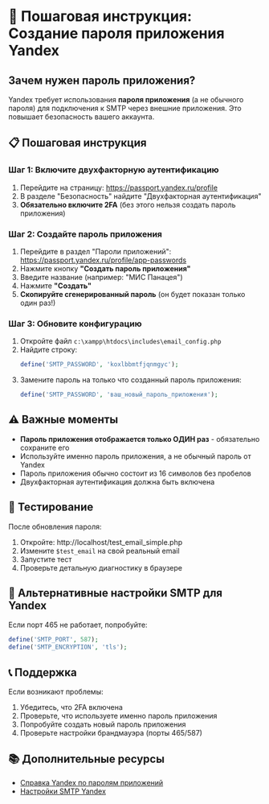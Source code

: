 # 🔐 Пошаговая инструкция: Создание пароля приложения Yandex

## Зачем нужен пароль приложения?

Yandex требует использования **пароля приложения** (а не обычного пароля) для подключения к SMTP через внешние приложения. Это повышает безопасность вашего аккаунта.

## 📋 Пошаговая инструкция

### Шаг 1: Включите двухфакторную аутентификацию
1. Перейдите на страницу: https://passport.yandex.ru/profile
2. В разделе "Безопасность" найдите "Двухфакторная аутентификация"
3. **Обязательно включите 2FA** (без этого нельзя создать пароль приложения)

### Шаг 2: Создайте пароль приложения
1. Перейдите в раздел "Пароли приложений": https://passport.yandex.ru/profile/app-passwords
2. Нажмите кнопку **"Создать пароль приложения"**
3. Введите название (например: "МИС Панацея")
4. Нажмите **"Создать"**
5. **Скопируйте сгенерированный пароль** (он будет показан только один раз!)

### Шаг 3: Обновите конфигурацию
1. Откройте файл `c:\xampp\htdocs\includes\email_config.php`
2. Найдите строку:
   ```php
   define('SMTP_PASSWORD', 'koxlbbmtfjqnmgyc');
   ```
3. Замените пароль на только что созданный пароль приложения:
   ```php
   define('SMTP_PASSWORD', 'ваш_новый_пароль_приложения');
   ```

## ⚠️ Важные моменты

- **Пароль приложения отображается только ОДИН раз** - обязательно сохраните его
- Используйте именно пароль приложения, а не обычный пароль от Yandex
- Пароль приложения обычно состоит из 16 символов без пробелов
- Двухфакторная аутентификация должна быть включена

## 🧪 Тестирование

После обновления пароля:

1. Откройте: http://localhost/test_email_simple.php
2. Измените `$test_email` на свой реальный email
3. Запустите тест
4. Проверьте детальную диагностику в браузере

## 🔧 Альтернативные настройки SMTP для Yandex

Если порт 465 не работает, попробуйте:

```php
define('SMTP_PORT', 587);
define('SMTP_ENCRYPTION', 'tls');
```

## 📞 Поддержка

Если возникают проблемы:
1. Убедитесь, что 2FA включена
2. Проверьте, что используете именно пароль приложения
3. Попробуйте создать новый пароль приложения
4. Проверьте настройки брандмауэра (порты 465/587)

## 📚 Дополнительные ресурсы

- [Справка Yandex по паролям приложений](https://yandex.ru/support/passport/authorization/app-passwords.html)
- [Настройки SMTP Yandex](https://yandex.ru/support/mail/mail-clients/others.html)
